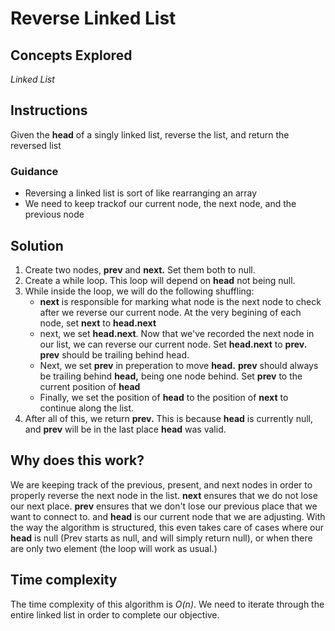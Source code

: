 # Reverse Linked List

## Concepts Explored
_Linked List_

## Instructions
Given the **head** of a singly linked list, reverse the list, and return the reversed list

### Guidance
- Reversing a linked list is sort of like rearranging an array
- We need to keep trackof our current node, the next node, and the previous node

## Solution
1. Create two nodes, **prev** and **next.** Set them both to null.
2. Create a while loop. This loop will depend on **head** not being null.
3. While inside the loop, we will do the following shuffling:
   * **next** is responsible for marking what node is the next node to check after we reverse our current node. At the very begining of each node, set **next** to **head.next**
   * next, we set **head.next**. Now that we've recorded the next node in our list, we can reverse our current node. Set **head.next** to **prev.** **prev** should be trailing behind head.
   * Next, we set **prev** in preperation to move **head.** **prev** should always be trailing behind **head,** being one node behind. Set **prev** to the current position of **head**
   * Finally, we set the position of **head** to the position of **next** to continue along the list.
4. After all of this, we return **prev.** This is because **head** is currently null, and **prev** will be in the last place **head** was valid.


## Why does this work?
We are keeping track of the previous, present, and next nodes in order to properly reverse the next node in the list. **next** ensures that we do not lose our next place. **prev** ensures that we don't lose our previous place that we want to connect to. and **head** is our current node that we are adjusting. With the way the algorithm is structured, this even takes care of cases where our **head** is null (Prev starts as null, and will simply return null), or when there are only two element (the loop will work as usual.)


## Time complexity
The time complexity of this algorithm is _O(n)_. We need to iterate through the entire linked list in order to complete our objective.
